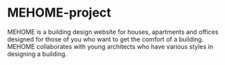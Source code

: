 # MEHOME-project
MEHOME is a building design website for houses, apartments and offices designed for those of you who want to get the comfort of a building. MEHOME collaborates with young architects who have various styles in designing a building.


